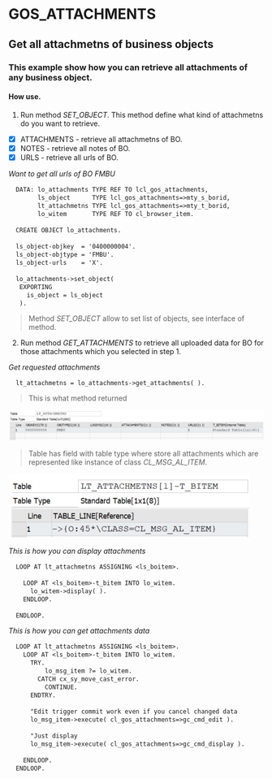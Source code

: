 # GOS_ATTACHMENTS
## Get all attachmetns of business objects

### This example show how you can retrieve all attachments of any business object.

#### How use.

1. Run method *SET_OBJECT*. This method define what kind of attachmetns do you want to retrieve.
- [x] ATTACHMENTS - retrieve all attachmetns of BO.
- [x] NOTES - retrieve all notes of BO.
- [x] URLS - retrieve all urls of BO.

*Want to get all urls of BO FMBU*
```abap  
  DATA: lo_attachments TYPE REF TO lcl_gos_attachments,
        ls_object      TYPE lcl_gos_attachments=>mty_s_borid,
        lt_attachmetns TYPE lcl_gos_attachments=>mty_t_borid,
        lo_witem       TYPE REF TO cl_browser_item.
		
  CREATE OBJECT lo_attachments.	
  
  ls_object-objkey  = '0400000004'.
  ls_object-objtype = 'FMBU'.
  ls_object-urls    = 'X'.

  lo_attachments->set_object(
   EXPORTING
     is_object = ls_object
   ).   
```  
> Method *SET_OBJECT* allow to set list of objects, see interface of method.

2. Run method *GET_ATTACHMENTS* to retrieve all uploaded data for BO for those attachments which you selected in step 1.

*Get requested attachments*
```abap 
  lt_attachmetns = lo_attachments->get_attachments( ).
``` 
   
> This is what method returned

![alt text](https://github.com/Sgudkov/GOS_ATTACHMENTS/blob/main/attachments_main1.jpg)

> Table has field with table type where store all attachments which are represented like instance of class *CL_MSG_AL_ITEM*.

![alt text](https://github.com/Sgudkov/GOS_ATTACHMENTS/blob/main/attachments_bitem1.jpg)


*This is how you can display attachments*

```abap 
  LOOP AT lt_attachmetns ASSIGNING <ls_boitem>.

    LOOP AT <ls_boitem>-t_bitem INTO lo_witem.
      lo_witem->display( ).
    ENDLOOP.

  ENDLOOP.
```
*This is how you can get attachments data*

```abap 
  LOOP AT lt_attachmetns ASSIGNING <ls_boitem>.
    LOOP AT <ls_boitem>-t_bitem INTO lo_witem.
      TRY.
          lo_msg_item ?= lo_witem.
        CATCH cx_sy_move_cast_error.
          CONTINUE.
      ENDTRY.

      "Edit trigger commit work even if you cancel changed data
      lo_msg_item->execute( cl_gos_attachments=>gc_cmd_edit ).

      "Just display
      lo_msg_item->execute( cl_gos_attachments=>gc_cmd_display ).

    ENDLOOP.
  ENDLOOP.
```  